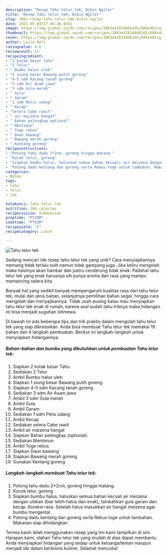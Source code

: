 ```yaml
---
description: "Resep Tahu telur tek, Bikin Ngiler"
title: "Resep Tahu telur tek, Bikin Ngiler"
slug: 1041-resep-tahu-telur-tek-bikin-ngiler
date: 2021-05-04T17:46:26.054Z
image: https://img-global.cpcdn.com/recipes/3863e4281686b3d5/680x482cq70/tahu-telur-tek-foto-resep-utama.jpg
thumbnail: https://img-global.cpcdn.com/recipes/3863e4281686b3d5/680x482cq70/tahu-telur-tek-foto-resep-utama.jpg
cover: https://img-global.cpcdn.com/recipes/3863e4281686b3d5/680x482cq70/tahu-telur-tek-foto-resep-utama.jpg
author: Leila Holt
ratingvalue: 4.6
reviewcount: 11
recipeingredient:
- "2 kotak besar Tahu"
- "2 Telur"
- " Bumbu halus ulek"
- "1 siung besar Bawang putih goreng"
- "4-5 sdm Kacang tanah goreng"
- "3 sdm Air Asam jawa"
- "3 sdm Gula merah"
- " Gula"
- " Garam"
- "1 sdm Petis udang"
- " Kecap"
- "selera Cabe rawit"
- " air maizena hangat"
- " Bahan pelengkap optional"
- " Mentimun"
- " Toge rebus"
- " Daun bawang"
- " Bawang merah goreng"
- " Kentang goreng"
recipeinstructions:
- "Potong tahu dadu 2*2cm, goreng hingga matang."
- "Kocok telur, goreng"
- "Siapkan bumbu halus, haluskan semua bahan kecuali air meizena dengan ulekan (biar lebih halus dan enak), tambahkan gula garam dan kecap. Koreksi rasa. Setelah halus masukkan air hangat meizena agar bumbu mengental"
- "Potong dadu kentang dan goreng serta Rebus toge untuk tambahan. Makanan siap dihidangkan"
categories:
- Resep
tags:
- tahu
- telur
- tek

katakunci: tahu telur tek 
nutrition: 106 calories
recipecuisine: Indonesian
preptime: "PT28M"
cooktime: "PT43M"
recipeyield: "2"
recipecategory: Lunch

---
```



![Tahu telur tek](https://img-global.cpcdn.com/recipes/3863e4281686b3d5/680x482cq70/tahu-telur-tek-foto-resep-utama.jpg)

Sedang mencari ide resep tahu telur tek yang unik? Cara menyiapkannya memang tidak terlalu sulit namun tidak gampang juga. Jika keliru mengolah maka hasilnya akan hambar dan justru cenderung tidak enak. Padahal tahu telur tek yang enak harusnya sih punya aroma dan rasa yang mampu memancing selera kita.

Banyak hal yang sedikit banyak mempengaruhi kualitas rasa dari tahu telur tek, mulai dari jenis bahan, selanjutnya pemilihan bahan segar, hingga cara mengolah dan menyajikannya. Tidak usah pusing kalau mau menyiapkan tahu telur tek enak di rumah, karena asal sudah tahu triknya maka hidangan ini bisa menjadi suguhan istimewa.




Di bawah ini ada beberapa tips dan trik praktis dalam mengolah tahu telur tek yang siap dikreasikan. Anda bisa membuat Tahu telur tek memakai 19 bahan dan 4 langkah pembuatan. Berikut ini langkah-langkah untuk menyiapkan hidangannya.

<!--inarticleads1-->

##### Bahan-bahan dan bumbu yang dibutuhkan untuk pembuatan Tahu telur tek:

1. Siapkan 2 kotak besar Tahu
1. Sediakan 2 Telur
1. Ambil  Bumbu halus ulek:
1. Siapkan 1 siung besar Bawang putih goreng
1. Siapkan 4-5 sdm Kacang tanah goreng
1. Sediakan 3 sdm Air Asam jawa
1. Ambil 3 sdm Gula merah
1. Ambil  Gula
1. Ambil  Garam
1. Sediakan 1 sdm Petis udang
1. Ambil  Kecap
1. Sediakan selera Cabe rawit
1. Ambil  air maizena hangat
1. Siapkan  Bahan pelengkap (optional):
1. Sediakan  Mentimun
1. Ambil  Toge rebus
1. Siapkan  Daun bawang
1. Siapkan  Bawang merah goreng
1. Gunakan  Kentang goreng




<!--inarticleads2-->

##### Langkah-langkah membuat Tahu telur tek:

1. Potong tahu dadu 2*2cm, goreng hingga matang.
1. Kocok telur, goreng
1. Siapkan bumbu halus, haluskan semua bahan kecuali air meizena dengan ulekan (biar lebih halus dan enak), tambahkan gula garam dan kecap. Koreksi rasa. Setelah halus masukkan air hangat meizena agar bumbu mengental
1. Potong dadu kentang dan goreng serta Rebus toge untuk tambahan. Makanan siap dihidangkan




Terima kasih telah menggunakan resep yang tim kami tampilkan di sini. Harapan kami, olahan Tahu telur tek yang mudah di atas dapat membantu Anda menyiapkan hidangan yang sedap untuk keluarga/teman maupun menjadi ide dalam berbisnis kuliner. Selamat mencoba!

